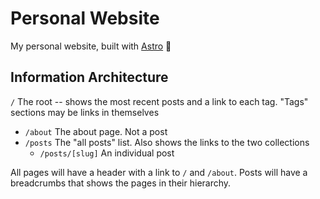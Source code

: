 # Personal Website

My personal website, built with [Astro](https://astro.build) 🚀

## Information Architecture

`/` The root -- shows the most recent posts and a
link to each tag. "Tags" sections may be links in themselves

* `/about` The about page. Not a post
* `/posts` The "all posts" list. Also shows the links to the two collections
  * `/posts/[slug]` An individual post

All pages will have a header with a link to `/` and `/about`. Posts will have a
breadcrumbs that shows the pages in their hierarchy.
